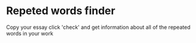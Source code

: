 # Repeted words finder
Copy your essay click 'check' and get information about all of the repeated words in your work
